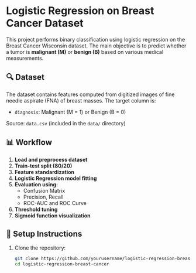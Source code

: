 # Logistic Regression on Breast Cancer Dataset

This project performs binary classification using logistic regression on the Breast Cancer Wisconsin dataset. The main objective is to predict whether a tumor is **malignant (M)** or **benign (B)** based on various medical measurements.

## 🔍 Dataset

The dataset contains features computed from digitized images of fine needle aspirate (FNA) of breast masses. The target column is:
- `diagnosis`: Malignant (M = 1) or Benign (B = 0)

Source: `data.csv` (included in the `data/` directory)

## 📊 Workflow

1. **Load and preprocess dataset**
2. **Train-test split (80/20)**
3. **Feature standardization**
4. **Logistic Regression model fitting**
5. **Evaluation using:**
   - Confusion Matrix
   - Precision, Recall
   - ROC-AUC and ROC Curve
6. **Threshold tuning**
7. **Sigmoid function visualization**

## 🚀 Setup Instructions

1. Clone the repository:
   ```bash
   git clone https://github.com/yourusername/logistic-regression-breast-cancer.git
   cd logistic-regression-breast-cancer
